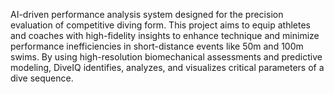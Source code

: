  AI-driven performance analysis system designed for the
 precision evaluation of competitive diving form. This project aims to equip athletes and coaches with
 high-fidelity insights to enhance technique and minimize performance inefficiencies in short-distance
 events like 50m and 100m swims. By using high-resolution biomechanical assessments and
 predictive modeling, DiveIQ identifies, analyzes, and visualizes critical parameters of a dive
 sequence.
